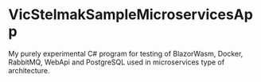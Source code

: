 # VicStelmakSampleMicroservicesApp
My purely experimental C# program for testing of BlazorWasm, Docker, RabbitMQ, WebApi and PostgreSQL used in microservices type of architecture.
